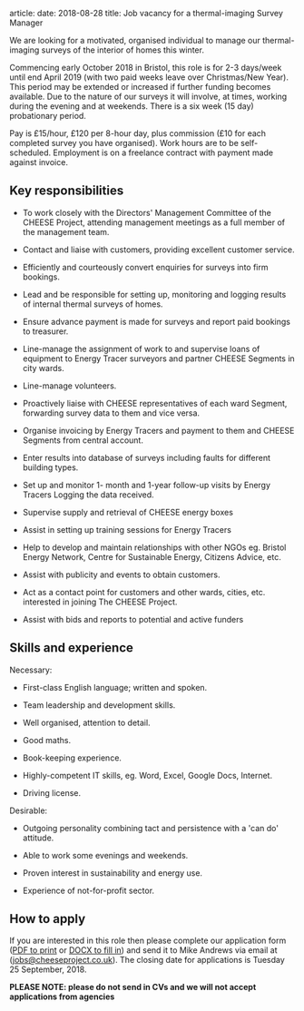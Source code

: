 article:
date: 2018-08-28
title: Job vacancy for a thermal-imaging Survey Manager

<p class="lead">We are looking for a motivated, organised individual to
manage our thermal-imaging surveys of the interior of homes this winter.</p>

Commencing early October 2018 in Bristol, this role is for 2-3 days/week until
end April 2019 (with two paid weeks leave over Christmas/New Year). This
period may be extended or increased if further funding becomes available. Due
to the nature of our surveys it will involve, at times, working during the
evening and at weekends. There is a six week (15 day) probationary period.

Pay is £15/hour, £120 per 8-hour day, plus commission (£10 for each completed
survey you have organised). Work hours are to be self-scheduled. Employment is
on a freelance contract with payment made against invoice.

## Key responsibilities

  - To work closely with the Directors' Management Committee of the CHEESE
    Project, attending management meetings as a full member of the management
    team. 

  - Contact and liaise with customers, providing excellent customer service.

  - Efficiently and courteously convert enquiries for surveys into firm
    bookings.

  - Lead and be responsible for setting up, monitoring and logging results of
    internal thermal surveys of homes.
  
  - Ensure advance payment is made for surveys and report paid bookings to treasurer.
 
  - Line-manage the assignment of work to and supervise loans of equipment to
    Energy Tracer surveyors and partner CHEESE Segments in city wards.
 
  - Line-manage volunteers.

  - Proactively liaise with CHEESE representatives of each ward Segment,
    forwarding survey data to them and vice versa.

  - Organise invoicing by Energy Tracers and payment to them and CHEESE
    Segments from central account.

  - Enter results into database of surveys including faults for different
    building types.

  - Set up and monitor 1- month and 1-year follow-up visits by Energy Tracers
    Logging the data received.

  - Supervise supply and retrieval of CHEESE energy boxes

  - Assist in setting up training sessions for Energy Tracers

  - Help to develop and maintain relationships with other NGOs eg. Bristol
    Energy Network, Centre for Sustainable Energy, Citizens Advice, etc.

  - Assist with publicity and events to obtain customers.

  - Act as a contact point for customers and other wards, cities, etc.
    interested in joining The CHEESE Project.
  
  - Assist with bids and reports to potential and active funders

## Skills and experience

Necessary:

  - First-class English language; written and spoken.

  - Team leadership and development skills.

  - Well organised, attention to detail.

  - Good maths.

  - Book-keeping experience.

  - Highly-competent IT skills, eg. Word, Excel, Google Docs, Internet.

  - Driving license.

Desirable:

  - Outgoing personality combining tact and persistence with a 'can do' attitude.

  - Able to work some evenings and weekends.

  - Proven interest in sustainability and energy use.

  - Experience of not-for-profit sector.

## How to apply

If you are interested in this role then please complete our application
form ([PDF to print](/static/files/CHEESE-job-application-form.pdf) or [DOCX to fill
in](/static/files/CHEESE-job-application-form.docx))
and send it to Mike Andrews via email at
([jobs@cheeseproject.co.uk](mailto:jobs@cheeseproject.co.uk)).
The closing date for applications is Tuesday 25 September, 2018.

**PLEASE NOTE: please do not send in CVs and we will not accept applications
from agencies**

